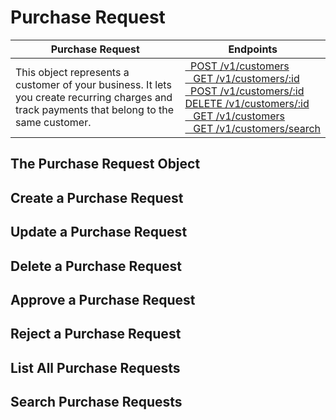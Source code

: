 # Purchase Request

<table><thead><tr><th>Purchase Request</th><th>Endpoints</th>
    <tbody>
        <tr>
            <td>This object represents a customer of your business. It lets you create recurring charges and track payments that belong to the same customer.</td>
            <td>
            <a href="https://stripe.com/docs/api/customers#create_customer">  POST /v1/customers</a><br> 
            <a href="https://stripe.com/docs/api/customers#retrieve_customer">   GET /v1/customers/:id</a><br>
            <a href="https://stripe.com/docs/api/customers#update_customer">  POST /v1/customers/:id</a><br>
            <a href="https://stripe.com/docs/api/customers#delete_customer">DELETE /v1/customers/:id</a><br>
            <a href="https://stripe.com/docs/api/customers#list_customers">   GET /v1/customers</a><br>
            <a href="https://stripe.com/docs/api/customers#search_customers">   GET /v1/customers/search</a><br>
            </td>
        </tr>
    </tbody>
</table>

## The Purchase Request Object


## Create a Purchase Request

## Update a Purchase Request

## Delete a Purchase Request

## Approve a Purchase Request

## Reject a Purchase Request

## List All Purchase Requests

## Search Purchase Requests
